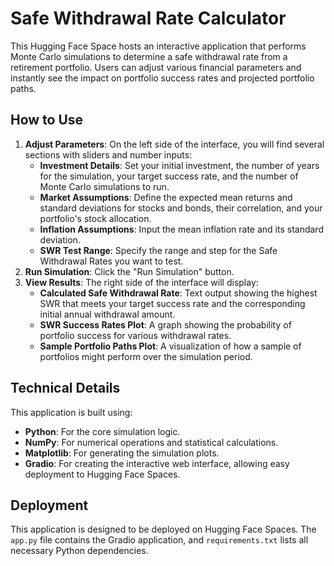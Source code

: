# Safe Withdrawal Rate Calculator

This Hugging Face Space hosts an interactive application that performs Monte Carlo simulations to determine a safe withdrawal rate from a retirement portfolio. Users can adjust various financial parameters and instantly see the impact on portfolio success rates and projected portfolio paths.

## How to Use

1.  **Adjust Parameters**: On the left side of the interface, you will find several sections with sliders and number inputs:
    *   **Investment Details**: Set your initial investment, the number of years for the simulation, your target success rate, and the number of Monte Carlo simulations to run.
    *   **Market Assumptions**: Define the expected mean returns and standard deviations for stocks and bonds, their correlation, and your portfolio's stock allocation.
    *   **Inflation Assumptions**: Input the mean inflation rate and its standard deviation.
    *   **SWR Test Range**: Specify the range and step for the Safe Withdrawal Rates you want to test.
2.  **Run Simulation**: Click the "Run Simulation" button.
3.  **View Results**: The right side of the interface will display:
    *   **Calculated Safe Withdrawal Rate**: Text output showing the highest SWR that meets your target success rate and the corresponding initial annual withdrawal amount.
    *   **SWR Success Rates Plot**: A graph showing the probability of portfolio success for various withdrawal rates.
    *   **Sample Portfolio Paths Plot**: A visualization of how a sample of portfolios might perform over the simulation period.

## Technical Details

This application is built using:

*   **Python**: For the core simulation logic.
*   **NumPy**: For numerical operations and statistical calculations.
*   **Matplotlib**: For generating the simulation plots.
*   **Gradio**: For creating the interactive web interface, allowing easy deployment to Hugging Face Spaces.

## Deployment

This application is designed to be deployed on Hugging Face Spaces. The `app.py` file contains the Gradio application, and `requirements.txt` lists all necessary Python dependencies.
